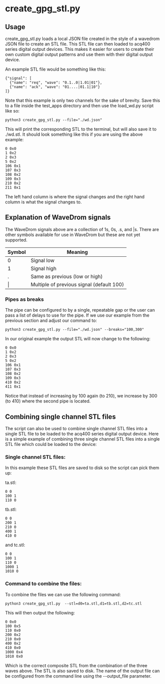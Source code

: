 # create_gpg_stl.py

## Usage

create_gpg_stl.py loads a local JSON file created in the style of a wavedrom JSON file to create an STL file. This STL file can then loaded to acq400 series digital output devices. This makes it easier for users to create their own custom digital output patterns and use them with their digital output device.

An example STL file would be something like this:

    {"signal": [
      {"name": "req", "wave": "0.1..0|1.01|01"},
      {"name": "ack", "wave": "01....|01.1|10"}
    ]}

Note that this example is only two channels for the sake of brevity. Save this to a file inside the test_apps directory and then use the load_wd.py script like so:

    python3 create_gpg_stl.py --file="./wd.json"

This will print the corresponding STL to the terminal, but will also save it to ./wd.stl. It should look something like this if you are using the above example:

    0 0x0
    1 0x2
    2 0x3
    5 0x2
    106 0x1
    107 0x3
    108 0x2
    109 0x3
    210 0x2
    211 0x1

The left hand column is where the signal changes and the right hand column is what the signal changes to.

## Explanation of WaveDrom signals

The WaveDrom signals above are a collection of 1s, 0s, .s, and |s. There are other symbols available for use in WaveDrom but these are not yet supported.

| Symbol  | Meaning  |
| ------------ | ------------ |
| 0  |  Signal low |
|  1 |  Signal high |
|  . |  Same as previous (low or high) |
|  &#124; |  Multiple of previous signal (default 100) |

### Pipes as breaks

The pipe can be configured to by a single, repeatable gap or the user can pass a list of delays to use for the pipe. If we use our example from the previous section and adjust our command to:

    python3 create_gpg_stl.py --file="./wd.json" --breaks="100,300"

In our original example the output STL will now change to the following:

    0 0x0
    1 0x2
    2 0x3
    5 0x2
    106 0x1
    107 0x3
    108 0x2
    109 0x3
    410 0x2
    411 0x1

Notice that instead of increasing by 100 again (to 210), we increase by 300 (to 410) where the second pipe is located.

## Combining single channel STL files

The script can also be used to combine single channel STL files into a single STL file to be loaded to the acq400 series digital output device. Here is a simple example of combining three single channel STL files into a single STL file which could be loaded to the device:

### Single channel STL files:

In this example these STL files are saved to disk so the script can pick them up:

ta.stl:

    0 0
    100 1
    110 0

tb.stl:

    0 0
    200 1
    210 0
    400 1
    410 0

and tc.stl:

    0 0
    100 1
    110 0
    1000 1
    1010 0


### Command to combine the files:

To combine the files we can use the following command:

    python3 create_gpg_stl.py  --stl=d0=ta.stl,d1=tb.stl,d2=tc.stl

This will then output the following:

    0 0x0
    100 0x5
    110 0x0
    200 0x2
    210 0x0
    400 0x2
    410 0x0
    1000 0x4
    1010 0x0

Which is the correct composite STL from the combination of the three waves above. The STL is also saved to disk. The name of the output file can be configured from the command line using the --output_file parameter.

